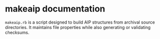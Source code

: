 # makeaip documentation

`makeaip.rb` is a script designed to build AIP structures from archival source directories. It maintains file properties while also generating or validating checksums.
